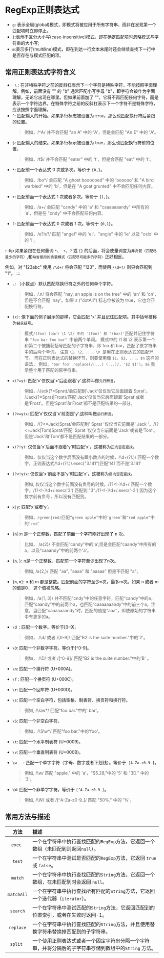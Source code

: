 # RegExp正则表达式

- `g`: 表示全局(global)模式，即模式将被应用于所有字符串，而非在发现第一个匹配项时立即停止。
- `i`:表示不区分大小写(case-insensitive)模式，即在确定匹配项时忽略模式与字符串的大小写;
- `m`:表示多行(multiline)模式，即在到达一行文本末尾时还会继续查找下一行中是否存在与模式匹配的项。

## 常用正则表达式字符含义

- ` \` : 在非特殊字符之前的反斜杠表示下一个字符是特殊字符，不能按照字面理解。例如，前面没有 "\" 的 "b" 通常匹配小写字母 "b"，即字符会被作为字面理解，无论它出现在哪里。但如果前面加了 "\"，它将不再匹配任何字符，而是表示一个字符边界。在特殊字符之前的反斜杠表示下一个字符不是特殊字符，应该按照字面理解。
- `^`: 匹配输入的开始。如果多行标志被设置为 `true`，那么也匹配换行符后紧跟的位置。
    > 例如，/^A/ 并不会匹配 "an A" 中的 'A'，但是会匹配 "An E" 中的 'A'。
- `$`: 匹配输入的结束。如果多行标示被设置为 true，那么也匹配换行符前的位置。
	> 例如，/t$/ 并不会匹配 "eater" 中的 't'，但是会匹配 "eat" 中的 't'。
- `*`: 匹配前一个表达式 0 次或多次。等价于 `{0,}`。
	> 例如，/bo*/ 会匹配 "A ghost boooooed" 中的 'booooo' 和 "A bird warbled" 中的 'b'，但是在 "A goat grunted" 中不会匹配任何内容。
- `+`: 匹配前面一个表达式 1 次或者多次。等价于 `{1,}`。
	> 例如，/a+/ 会匹配 "candy" 中的 'a' 和 "caaaaaaandy" 中所有的 'a'，但是在 "cndy" 中不会匹配任何内容。 
- `?`: 匹配前面一个表达式 0 次或者 1 次。等价于 `{0,1}`。
	> 例如，/e?le?/ 匹配 "angel" 中的 'el'、"angle" 中的 'le' 以及 "oslo' 中的 'l'。

:::tip
如果紧跟在任何量词 `*`、` +`、`?` 或 `{}` 的后面，将会使量词变为`非贪婪（匹配尽量少的字符）`,和`缺省使用的贪婪模式（匹配尽可能多的字符）`正好相反。

例如，对 "123abc" 使用 `/\d+/` 将会匹配 "123"，而使用 `/\d+?/` 则只会匹配到 "1"。
:::

- `.`: （小数点）默认匹配除换行符之外的任何单个字符。
	> 例如，/.n/ 将会匹配 "nay, an apple is on the tree" 中的 'an' 和 'on'，但是不会匹配 'nay'。如果 s ("dotAll") 标志位被设为 true，它也会匹配换行符。

- `(x)`: 像下面的例子展示的那样，它会匹配 'x' 并且记住匹配项。其中括号被称为`捕获括号`。
	> 模式` /(foo) (bar) \1 \2/ 中的 '(foo)' 和 '(bar)' `匹配并记住字符串 `"foo bar foo bar" `中前两个单词。
	模式中的 \1 和 \2 表示第一个和第二个被捕获括号匹配的子字符串，即 foo 和 bar，匹配了原字符串中的后两个单词。
	注意 `\1、\2、...、\n `是用在正则表达式的匹配环节。
	而在正则表达式的替换环节，则要使用像 `$1`、`$2`、`...`、`$n` 这样的语法，
	例如，`'bar foo'.replace(/(...) (...)/, '$2 $1')`。`$&` 表示整个用于匹配的原字符串。

- `x(?=y)`: 匹配'x'仅仅当'x'后面跟着'y'.这种叫做`先行断言`。
	> 例如，/Jack(?=Sprat)/会匹配到'Jack'仅仅当它后面跟着'Sprat'。
	/Jack(?=Sprat|Frost)/匹配‘Jack’仅仅当它后面跟着'Sprat'或者是‘Frost’。但是‘Sprat’和‘Frost’都不是匹配结果的一部分。

- `(?<=y)x`: 匹配'x'仅仅当'x'前面是'y'.这种叫做`后行断言`。
	> 例如，/(?<=Jack)Sprat/会匹配到' Sprat '仅仅当它前面是' Jack '。/(?<=Jack|Tom)Sprat/匹配‘ Sprat ’仅仅当它前面是'Jack'或者是‘Tom’。但是‘Jack’和‘Tom’都不是匹配结果的一部分。

- `x(?!y)`: 仅仅当'x'后面不跟着'y'时匹配'x'，这被称为`正向否定查找`。
	> 例如，仅仅当这个数字后面没有跟小数点的时候，/\d+(?!\.)/ 匹配一个数字。正则表达式/\d+(?!\.)/.exec("3.141")匹配‘141’而不是‘3.141’

- `(?<!y)x`: 仅仅当'x'前面不是'y'时匹配'x'，这被称为`反向否定查找`。
	> 例如, 仅仅当这个数字前面没有负号的时候，/(?<!-)\d+/ 匹配一个数字。/(?<!-)\d+/.exec('3') 匹配到 "3"./(?<!-)\d+/.exec('-3') 因为这个数字前有负号，所以没有匹配到。

- `x|y`: 匹配‘x’或者‘y’。
	> 例如，`/green|red/`匹配`“green apple”`中的`‘green’`和`“red apple”`中的`‘red’`

- `{n}`:n 是一个正整数，匹配了前面一个字符刚好出现了 n 次。
	> 比如， /a{2}/ 不会匹配“candy”中的'a',但是会匹配“caandy”中所有的 a，以及“caaandy”中的前两个'a'。

- `{n,}`:	n是一个正整数，匹配前一个字符至少出现了n次。
	> 例如, /a{2,}/ 匹配 "aa", "aaaa" 和 "aaaaa" 但是不匹配 "a"。

- `{n,m}`: n 和 m 都是整数。匹配前面的字符至少n次，最多m次。如果 n 或者 m 的值是0， 这个值被忽略。
	> 例如，/a{1, 3}/ 并不匹配“cndy”中的任意字符，匹配“candy”中的a，匹配“caandy”中的前两个a，也匹配“caaaaaaandy”中的前三个a。注意，当匹配”caaaaaaandy“时，匹配的值是“aaa”，即使原始的字符串中有更多的a。

- `\d `: 匹配一个数字。等价于[0-9]。
	> 例如， /\d/ 或者 /[0-9]/ 匹配"B2 is the suite number."中的'2'。

- `\D`: 匹配一个非数字字符。等价于[^0-9]。
	> 例如， /\D/ 或者 /[^0-9]/ 匹配"B2 is the suite number."中的'B' 。

- `\n`: 匹配一个换行符 (U+000A)。

- `\f` : 匹配一个换页符 (U+000C)。	

- `\r`: 匹配一个回车符 (U+000D)。

- `\s`: 匹配一个空白字符，包括空格、制表符、换页符和换行符。
	> 例如, /\s\w*/ 匹配"foo bar."中的' bar'。
	
- `\S`: 	匹配一个非空白字符。
	> 例如，/\S\w*/ 匹配"foo bar."中的'foo'。
	
- `\t`: 匹配一个水平制表符 (U+0009)。

- `\v`: 匹配一个垂直制表符 (U+000B)。

- `\w	`: 	匹配一个单字字符（字母、数字或者下划线）。等价于` [A-Za-z0-9_]`。
	> 例如, /\w/ 匹配 "apple," 中的 'a'，"$5.28,"中的 '5' 和 "3D." 中的 '3'。
	
- `\W`: 匹配一个非单字字符。等价于 `[^A-Za-z0-9_]`。
	> 例如, /\W/ 或者 /[^A-Za-z0-9_]/ 匹配 "50%." 中的 '%'。

## 常用方法与描述
|  方法 |  描述  |
|:--------:| :------------- |
| `exec `| 一个在字符串中执行查找匹配的`RegExp`方法，它返回一个数组（未匹配到则返回`null`）。|
| `test`	|一个在字符串中测试是否匹配的`RegExp`方法，它返回 `true `或 `false`。
| `match`| 	一个在字符串中执行查找匹配的`String`方法，它返回一个数组，在未匹配到时会返回 `null`。| 
| `matchAll`| 	一个在字符串中执行查找所有匹配的`String`方法，它返回一个迭代器（`iterator`）。| 
| `search`| 	一个在字符串中测试匹配的`String`方法，它返回匹配到的位置索引，或者在失败时返回-1。| 
| `replace`| 	一个在字符串中执行查找匹配的`String`方法，并且使用替换字符串替换掉匹配到的子字符串。| 
| `split `| 	一个使用正则表达式或者一个固定字符串分隔一个字符串，并将分隔后的子字符串存储到数组中的`String` 方法。| 